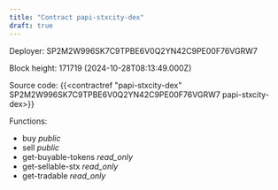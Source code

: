 ```yaml
---
title: "Contract papi-stxcity-dex"
draft: true
---
```

Deployer: SP2M2W996SK7C9TPBE6V0Q2YN42C9PE00F76VGRW7


 



Block height: 171719 (2024-10-28T08:13:49.000Z)

Source code: {{<contractref "papi-stxcity-dex" SP2M2W996SK7C9TPBE6V0Q2YN42C9PE00F76VGRW7 papi-stxcity-dex>}}

Functions:

* buy _public_
* sell _public_
* get-buyable-tokens _read_only_
* get-sellable-stx _read_only_
* get-tradable _read_only_
